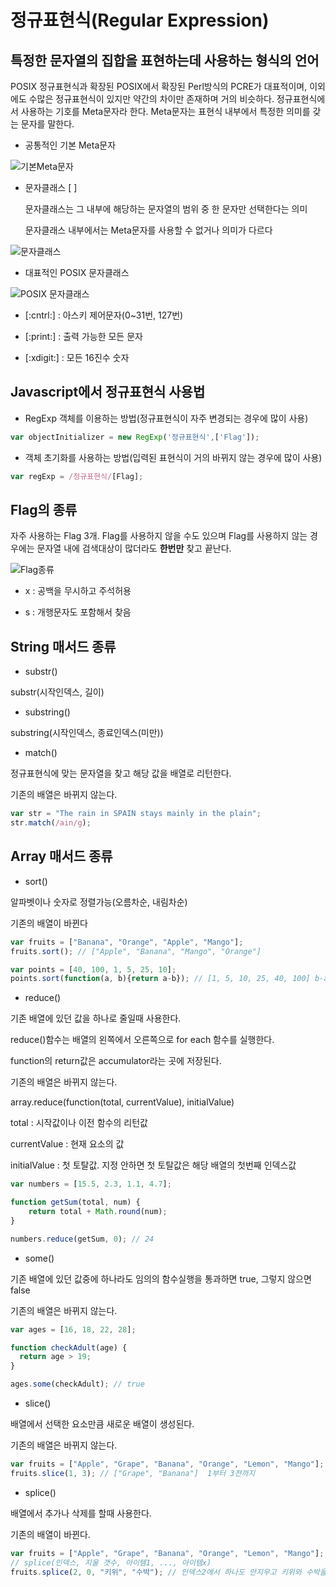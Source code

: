 # 정규표현식(Regular Expression)

## 특정한 문자열의 집합을 표현하는데 사용하는 형식의 언어

POSIX 정규표현식과 확장된 POSIX에서 확장된 Perl방식의 PCRE가 대표적이며, 이외에도 수많은 정규표현식이 있지만 약간의 차이만 존재하며 거의 비슷하다. 정규표현식에서 사용하는 기호를 Meta문자라 한다. Meta문자는 표현식 내부에서 특정한 의미를 갖는 문자를 말한다.

* 공통적인 기본 Meta문자

![기본Meta문자](http://www.nextree.co.kr/wp-content/uploads/2014/01/jhkim-140117-RegularExpression-21.png)

* 문자클래스 [ ]

  문자클래스는 그 내부에 해당하는 문자열의 범위 중 한 문자만 선택한다는 의미

  문자클래스 내부에서는 Meta문자를 사용할 수 없거나 의미가 다르다

![문자클래스](http://www.nextree.co.kr/wp-content/uploads/2014/01/jhkim-140117-RegularExpression-191.png)

* 대표적인 POSIX 문자클래스

![POSIX 문자클래스](http://www.nextree.co.kr/wp-content/uploads/2014/01/jhkim-140117-RegularExpression-08.png)

* [:cntrl:] : 아스키 제어문자(0~31번, 127번)

* [:print:] : 출력 가능한 모든 문자

* [:xdigit:] : 모든 16진수 숫자

## Javascript에서 정규표현식 사용법

* RegExp 객체를 이용하는 방법(정규표현식이 자주 변경되는 경우에 많이 사용)

```javascript
var objectInitializer = new RegExp('정규표현식',['Flag']);
```

* 객체 초기화를 사용하는 방법(입력된 표현식이 거의 바뀌지 않는 경우에 많이 사용)

```javascript
var regExp = /정규표현식/[Flag];
```

## Flag의 종류

자주 사용하는 Flag 3개. Flag를 사용하지 않을 수도 있으며 Flag를 사용하지 않는 경우에는 문자열 내에 검색대상이 많더라도 **한번만** 찾고 끝난다.

![Flag종류](http://www.nextree.co.kr/wp-content/uploads/2014/01/jhkim-140117-RegularExpression-09.png)

* x : 공백을 무시하고 주석허용

* s : 개행문자도 포함해서 찾음

## String 매서드 종류

* substr()

substr(시작인덱스, 길이)

* substring()

substring(시작인덱스, 종료인덱스(미만))

* match()

정규표현식에 맞는 문자열을 찾고 해당 값을 배열로 리턴한다.

기존의 배열은 바뀌지 않는다.

```javascript
var str = "The rain in SPAIN stays mainly in the plain";
str.match(/ain/g);
```

## Array 매서드 종류

* sort()

알파벳이나 숫자로 정렬가능(오름차순, 내림차순)

기존의 배열이 바뀐다

```javascript
var fruits = ["Banana", "Orange", "Apple", "Mango"];
fruits.sort(); // ["Apple", "Banana", "Mango", "Orange"]

var points = [40, 100, 1, 5, 25, 10];
points.sort(function(a, b){return a-b}); // [1, 5, 10, 25, 40, 100] b-a는 내림차순...
```

* reduce()

기존 배열에 있던 값을 하나로 줄일때 사용한다.

reduce()함수는 배열의 왼쪽에서 오른쪽으로 for each 함수를 실행한다.

function의 return값은 accumulator라는 곳에 저장된다.

기존의 배열은 바뀌지 않는다.

array.reduce(function(total, currentValue), initialValue)

total : 시작값이나 이전 함수의 리턴값

currentValue : 현재 요소의 값

initialValue : 첫 토탈값. 지정 안하면 첫 토탈값은 해당 배열의 첫번째 인덱스값

```javascript
var numbers = [15.5, 2.3, 1.1, 4.7];

function getSum(total, num) {
    return total + Math.round(num);
}

numbers.reduce(getSum, 0); // 24
```

* some()

기존 배열에 있던 값중에 하나라도 임의의 함수실행을 통과하면 true, 그렇지 않으면 false

기존의 배열은 바뀌지 않는다.

```javascript
var ages = [16, 18, 22, 28];

function checkAdult(age) {
  return age > 19;
}

ages.some(checkAdult); // true
```

* slice()

배열에서 선택한 요소만큼 새로운 배열이 생성된다.

기존의 배열은 바뀌지 않는다.

```javascript
var fruits = ["Apple", "Grape", "Banana", "Orange", "Lemon", "Mango"];
fruits.slice(1, 3); // ["Grape", "Banana"]  1부터 3전까지
```

* splice()

배열에서 추가나 삭제를 할때 사용한다.

기존의 배열이 바뀐다.

```javascript
var fruits = ["Apple", "Grape", "Banana", "Orange", "Lemon", "Mango"];
// splice(인덱스, 지울 갯수, 아이템1, ..., 아이템x)
fruits.splice(2, 0, "키위", "수박"); // 인덱스2에서 하나도 안지우고 키위와 수박을 넣는다.
```

